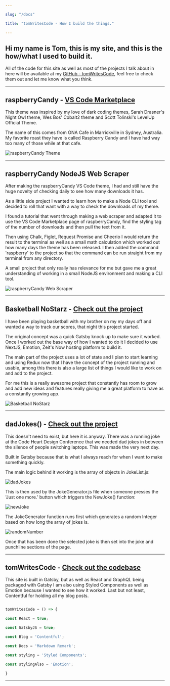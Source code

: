 ```yaml
---

slug: "/docs"

title: "tomWritesCode - How I build the things."

---
```


## Hi my name is Tom, this is my site, and this is the how/what I used to build it.

All of the code for this site as well as most of the projects I talk about in here will be available at my [GitHub - tomWritesCode](https://github.com/tomWritesCode), feel free to check them out and let me know what you think.

*******

## raspberryCandy - <a href="https://marketplace.visualstudio.com/items?itemName=tomWritesCode.raspberryCandy" target="_blank">VS Code Marketplace</a>

This theme was inspired by my love of dark coding themes, Sarah Drasner's Night Owl theme, Wes Bos' Cobalt2 theme and Scott Tolinski's LevelUp Official Theme.

The name of this comes from ONA Cafe in Marrickville in Sydney, Australia. My favorite roast they have is called Raspberry Candy and I have had way too many of those while at that cafe.

![raspberryCandy Theme](https://res.cloudinary.com/tomwritescode/image/upload/v1550563515/Screenshot2.png)

*******

## raspberryCandy NodeJS Web Scraper

After making the raspberryCandy VS Code theme, I had and still have the huge novelty of checking daily to see how many downloads it has.

As a little side project I wanted to learn how to make a Node CLI tool and decided to roll that want with a way to check the downloads of my theme. 

I found a tutorial that went through making a web scraper and adapted it to use the VS Code Marketplace page of raspberryCandy, find the styling tag of the number of downloads and then pull the text from it. 

Then using Chalk, Figlet, Request Promise and Cheerio I would return the result to the terminal as well as a small math calculation which worked out how many days the theme has been released. I then added the command 'raspberry' to the project so that the command can be run straight from my terminal from any directory. 

A small project that only really has relevance for me but gave me a great understanding of working in a small NodeJS environment and making a CLI tool. 

![raspberryCandy Web Scraper](https://res.cloudinary.com/tomwritescode/image/upload/v1555478402/Screen_Shot_2019-04-17_at_8.43.53_am.png)

*******

## Basketball NoStarz - <a href="https://no-starz.tomwritescode.now.sh/" target="_blank">Check out the project</a>

 I have been playing basketball with my brother on my my days off and wanted a way to track our scores, that night this project started.

 The original concept was a quick Gatsby knock up to make sure it worked. Once I worked out the base way of how I wanted to do it I decided to use NextJS, Emotion, Zeit's Now hosting platform to build it.

 The main part of the project uses a lot of state and I plan to start learning and using Redux now that I have the concept of the project running and usable, among this there is also a large list of things I would like to work on and add to the project.

 For me this is a really awesome project that constantly has room to grow and add new ideas and features really giving me a great platform to have as a constantly growing app.

![Basketball NoStarz](https://res.cloudinary.com/tomwritescode/image/upload/v1555541786/nostarz.gif)

*******

## dadJokes() - <a href="https://jokesfromyourdad.netlify.com" target="_blank">Check out the project</a>

This doesn't need to exist, but here it is anyway. There was a running joke at the Code Heart Design Conference that we needed dad jokes in between the silence of people switching laptops. This was made the very next day.

Built in Gatsby because that is what I always reach for when I want to make something quickly.

The main logic behind it working is the array of objects in JokeList.js:

![dadJokes](https://res.cloudinary.com/tomwritescode/image/upload/v1560070086/dadJokes.png)

This is then used by the JokeGenerator.js file when someone presses the 'Just one more.' button which triggers the NewJoke() function:

![newJoke](https://res.cloudinary.com/tomwritescode/image/upload/v1560070086/dadJoke_Generator.png)

The JokeGenerator function runs first which generates a random Integer based on how long the array of jokes is.

![randomNumber](https://res.cloudinary.com/tomwritescode/image/upload/v1560070085/dadJoke_Numbers.png)

Once that has been done the selected joke is then set into the joke and punchline sections of the page.

*******

## tomWritesCode - <a href="https://github.com/tomWritesCode/tomWritesCode" target="_blank">Check out the codebase</a>

This site is built in Gatsby, but as well as React and GraphQL being packaged with Gatsby I am also using Styled Components as well as Emotion because I wanted to see how it worked. Last but not least, Contentful for holding all my blog posts.

```javascript

tomWritesCode = () => {

const React = true;

const GatsbyJS = true;

const Blog = 'Contentful';

const Docs = 'Markdown Remark';

const styling = 'Styled Components';

const stylingAlso = 'Emotion';

}

```

*******

